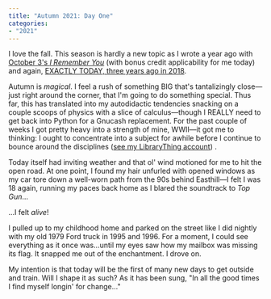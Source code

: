 ```yaml
---
title: "Autumn 2021: Day One"
categories:
- "2021"
---
```


I love the fall.  This season is hardly a new topic as I wrote a year ago with [October 3's *I Remember You*](/2020-10-03-i-remember-you/) (with bonus credit applicability for me today) and again, [EXACTLY TODAY, three years ago in 2018](/2018-09-22-hello-fall-the-skinniest-strongman-is-alive-in-portland/).  

Autumn is *magical*. I feel a rush of something BIG that's tantalizingly close—just right around the corner, that I'm going to do something special.  Thus far, this has translated into my autodidactic tendencies snacking on a couple scoops of physics with a slice of calculus—though I REALLY need to get back into Python for a Gnucash replacement.  For the past couple of weeks I got pretty heavy into a strength of mine, WWII—it got me to thinking: I ought to concentrate into a subject for awhile before I continue to bounce around the disciplines ([see my LibraryThing account](https://www.librarything.com/profile/INTJ-Bill)) .  

Today itself had inviting weather and that ol' wind motioned for me to hit the open road.  At one point, I found my hair unfurled with opened windows as my car tore down a well-worn path from the 90s behind Easthill—I felt I was 18 again, running my paces back home as I blared the soundtrack to *Top Gun*...

...I felt *alive*!  

I pulled up to my childhood home and parked on the street like I did nightly with my old 1979 Ford truck in 1995 and 1996.  For a moment, I could see everything as it once was...until my eyes saw how my mailbox was missing its flag.  It snapped me out of the enchantment.  I drove on.

My intention is that today will be the first of many new days to get outside and train. Will I shape it as such?  As it has been sung, "In all the good times I find myself longin' for change..."




